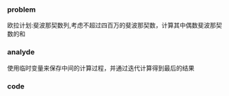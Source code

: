 ### problem

欧拉计划:斐波那契数列,考虑不超过四百万的斐波那契数，计算其中偶数斐波那契数的和

### analyde

使用临时变量来保存中间的计算过程，并通过迭代计算得到最后的结果

### code
